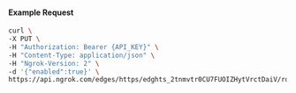 <!-- Code generated for API Clients. DO NOT EDIT. -->

#### Example Request

```bash
curl \
-X PUT \
-H "Authorization: Bearer {API_KEY}" \
-H "Content-Type: application/json" \
-H "Ngrok-Version: 2" \
-d '{"enabled":true}' \
https://api.ngrok.com/edges/https/edghts_2tnmvtr0CU7FUOIZHytVrctDaiV/routes/edghtsrt_2tnmvvXTdeDfXoEXccXdidRDiVI/websocket_tcp_converter
```
